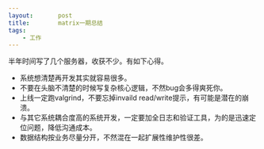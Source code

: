 ```yaml
---
layout:       post
title:        matrix一期总结
tags:
    - 工作
---
```

半年时间写了几个服务器，收获不少。有如下心得。

- 系统想清楚再开发其实就容易很多。
- 不要在头脑不清楚的时候写复杂核心逻辑，不然bug会多得爽死你。
- 上线一定跑valgrind，不要忘掉invaild read/write提示，有可能是潜在的崩溃。
- 与其它系统耦合度高的系统开发，一定要加全日志和验证工具，为的是迅速定位问题，降低沟通成本。
- 数据结构按业务尽量分开，不然混在一起扩展性维护性很差。

